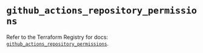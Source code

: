# `github_actions_repository_permissions`

Refer to the Terraform Registry for docs: [`github_actions_repository_permissions`](https://registry.terraform.io/providers/integrations/github/6.7.3/docs/resources/actions_repository_permissions).
